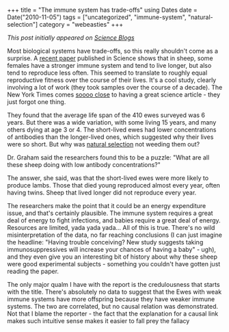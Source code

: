 +++
title = "The immune system has trade-offs"
using Dates
date = Date("2010-11-05")
tags = ["uncategorized", "immune-system", "natural-selection"]
category = "webeasties"
+++

_This post initially appeared on [Science Blogs](http://scienceblogs.com/webeasties)_

Most biological systems have trade-offs, so this really shouldn't come as a surprise. A [recent paper](http://goo.gl/0zMkk) published in Science shows that in sheep, some females have a stronger immune system and tend to live longer, but also tend to reproduce less often. This seemed to translate to roughly equal reproductive fitness over the course of their lives. It's a cool study, clearly involving a lot of work (they took samples over the course of a decade). The New York Times comes [soooo close](http://goo.gl/GLWel) to having a great science article - they just forgot one thing.

They found that the average life span of the 410 ewes surveyed was 6 years. But there was a wide variation, with some living 15 years, and many others dying at age 3 or 4. The short-lived ewes had lower concentrations of antibodies than the longer-lived ones, which suggested why their lives were so short. But why was [natural selection](/tag/natural-selection) not weeding them out?

Dr. Graham said the researchers found this to be a puzzle: "What are all these sheep doing with low antibody concentrations?"

The answer, she said, was that the short-lived ewes were more likely to produce lambs. Those that died young reproduced almost every year, often having twins. Sheep that lived longer did not reproduce every year.

The researchers make the point that it could be an energy expenditure issue, and that's certainly plausible. The immune system requires a great deal of energy to fight infections, and babies require a great deal of energy. Resources are limited, yada yada yada... 
All of this is true. There's no wild misinterpretation of the data, no far reaching conclusions (I can just imagine the headline: "Having trouble conceiving? New study suggests taking immunosuppressives will increase your chances of having a baby" - ugh), and they even give you an interesting bit of history about why these sheep were good experimental subjects - something you couldn't have gotten just reading the paper.

The only major qualm I have with the report is the credulousness that starts with the title. There's absolutely no data to suggest that the Ewes with weak immune systems have more offspring because they have weaker immune systems. The two are correlated, but no causal relation was demonstrated. Not that I blame the reporter - the fact that the explanation for a causal link makes such intuitive sense makes it easier to fall prey the fallacy 
      
  
